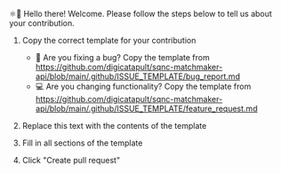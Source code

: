 ⚛👋 Hello there! Welcome. Please follow the steps below to tell us about your contribution.

1. Copy the correct template for your contribution

   - 🐛 Are you fixing a bug? Copy the template from <https://github.com/digicatapult/sqnc-matchmaker-api/blob/main/.github/ISSUE_TEMPLATE/bug_report.md>
   - 💻 Are you changing functionality? Copy the template from <https://github.com/digicatapult/sqnc-matchmaker-api/blob/main/.github/ISSUE_TEMPLATE/feature_request.md>

2. Replace this text with the contents of the template
3. Fill in all sections of the template
4. Click "Create pull request"
